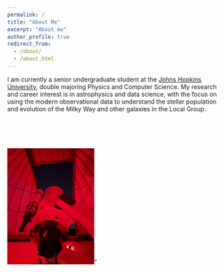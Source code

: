 ```yaml
---
permalink: /
title: "About Me"
excerpt: "About me"
author_profile: true
redirect_from: 
  - /about/
  - /about.html
---
```


I am currently a senior undergraduate student at the [Johns Hopkins University](https://www.jhu.edu/), double majoring Physics and Computer Science. My research and career interest is in astrophysics and data science, with the focus on using the modern observational data to understand the stellar population and evolution of the Milky Way and other galaxies in the Local Group.

</br>
</br>
</br>
<br/><img src='/images/IMG_5933.JPG' width="200">"

